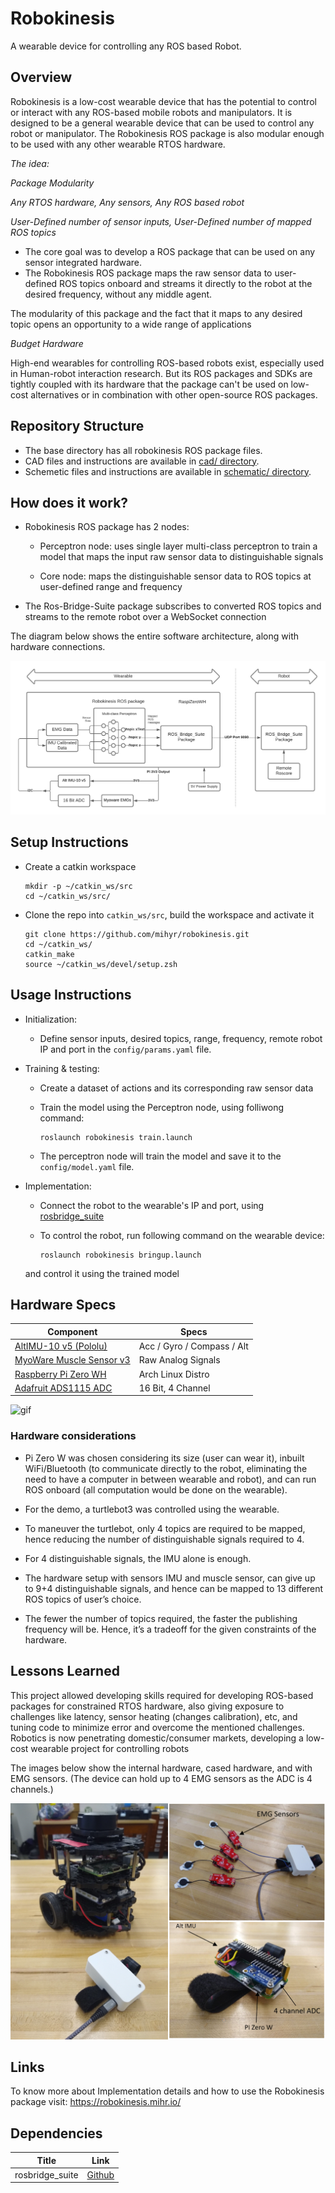 # Robokinesis

A wearable device for controlling any ROS based Robot.

## Overview

Robokinesis is a low-cost wearable device that has the potential to control or interact with any ROS-based mobile robots and manipulators. It is designed to be a general wearable device that can be used to control any robot or manipulator. The Robokinesis ROS package is also modular enough to be used with any other wearable RTOS hardware.

_The idea:_

_Package Modularity_

_Any RTOS hardware, Any sensors, Any ROS based robot_

_User-Defined number of sensor inputs, User-Defined number of mapped ROS topics_ 

- The core goal was to develop a ROS package that can be used on any sensor integrated hardware.  
- The Robokinesis ROS package maps the raw sensor data to user-defined ROS topics onboard and streams it directly to the robot at the desired frequency, without any middle agent. 

The modularity of this package and the fact that it maps to any desired topic opens an opportunity to a wide range of applications  

_Budget Hardware_

High-end wearables for controlling ROS-based robots exist, especially used in Human-robot interaction research.  But its ROS packages and SDKs are tightly coupled with its hardware that the package can't be used on low-cost alternatives or in combination with other open-source ROS packages.  

## Repository Structure

- The base directory has all robokinesis ROS package files.
- CAD files and instructions are available in [cad/ directory](https://github.com/mihyr/robokinesis/tree/main/cad).
- Schemetic files and instructions are available in [schematic/ directory](https://github.com/mihyr/robokinesis/tree/main/schematic).

## How does it work?

- Robokinesis ROS package has 2 nodes:

  - Perceptron node: uses single layer multi-class perceptron to train a model that maps the input raw sensor data to distinguishable signals  

  - Core node: maps the distinguishable sensor data to ROS topics at user-defined range and frequency  

- The Ros-Bridge-Suite package subscribes to converted ROS topics and streams to the remote robot over a WebSocket connection

The diagram below shows the entire software architecture, along with hardware connections.

![diagram](media/diagram.png)

## Setup Instructions

- Create a catkin workspace

    ```
    mkdir -p ~/catkin_ws/src
    cd ~/catkin_ws/src/
    ```

- Clone the repo into `catkin_ws/src`, build the workspace and activate it

    ```
    git clone https://github.com/mihyr/robokinesis.git
    cd ~/catkin_ws/
    catkin_make
    source ~/catkin_ws/devel/setup.zsh
    ```

## Usage Instructions

- Initialization:  
  - Define sensor inputs, desired topics, range, frequency, remote robot IP and port in the `config/params.yaml` file.

- Training & testing:
  - Create a dataset of actions and its corresponding raw sensor data  
  - Train the model using the Perceptron node, using folliwong command:

    ```
    roslaunch robokinesis train.launch
    ```
    
  - The perceptron node will train the model and save it to the `config/model.yaml` file.

- Implementation:
  - Connect the robot to the wearable's IP and port, using [rosbridge_suite](https://github.com/RobotWebTools/rosbridge_suite)
  - To control the robot, run following command on the wearable device:

    ```
    roslaunch robokinesis bringup.launch
    ```

  and control it using the trained model  

## Hardware Specs

| Component                | Specs                      |
| ------------------------ | -------------------------- |
| [AltIMU-10 v5 (Pololu)](https://www.pololu.com/product/2739)    | Acc / Gyro / Compass / Alt |
| [MyoWare Muscle Sensor v3](https://www.pololu.com/product/2732) | Raw Analog Signals         |
| [Raspberry Pi Zero WH](https://www.raspberrypi.com/products/raspberry-pi-zero-w/)    | Arch Linux Distro          |
| [Adafruit ADS1115  ADC](https://www.adafruit.com/product/1085)   | 16 Bit, 4 Channel          |

![gif](media/rk.gif)

### Hardware considerations

- Pi Zero W was chosen considering its size (user can wear it), inbuilt WiFi/Bluetooth (to communicate directly to the robot, eliminating the need to have a computer in between wearable and robot), and can run ROS onboard (all computation would be done on the wearable).

- For the demo, a turtlebot3 was controlled using the wearable.

- To maneuver the turtlebot, only 4 topics are required to be mapped, hence reducing the number of distinguishable signals required to 4.

- For 4 distinguishable signals, the IMU alone is enough.

- The hardware setup with sensors IMU and muscle sensor, can give up to 9+4 distinguishable signals, and hence can be mapped to 13 different ROS topics of user’s choice.

- The fewer the number of topics required, the faster the publishing frequency will be. Hence, it’s a tradeoff for the given constraints of the hardware.

## Lessons Learned

This project allowed developing skills required for developing ROS-based packages for constrained RTOS hardware, also giving exposure to challenges like latency, sensor heating (changes calibration), etc, and tuning code to minimize error and overcome the mentioned challenges. Robotics is now penetrating domestic/consumer markets, developing a low-cost wearable project for controlling robots

The images below show the internal hardware, cased hardware, and with EMG sensors. (The device can hold up to 4 EMG sensors as the ADC is 4 channels.)

![collage](media/github.png)

## Links

To know more about Implementation details and how to use the Robokinesis package visit: https://robokinesis.mihr.io/  


## Dependencies

Title | Link
------------ | -------------
rosbridge_suite | [Github](https://github.com/RobotWebTools/rosbridge_suite)

